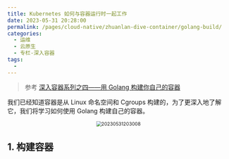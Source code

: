 ```yaml
---
title: Kubernetes 如何与容器运行时一起工作
date: 2023-05-31 20:28:00
permalink: /pages/cloud-native/zhuanlan-dive-container/golang-build/
categories:
  - 运维
  - 云原生
  - 专栏-深入容器
tags:
  - 
---
```


> 参考 [深入容器系列之四——用 Golang 构建你自己的容器](https://zhuanlan.zhihu.com/p/587358696)

我们已经知道容器是从 Linux 命名空间和 Cgroups 构建的，为了更深入地了解它，我们将学习如何使用 Golang 构建自己的容器。

<center><img src="https://notebook-img-1304596351.cos.ap-beijing.myqcloud.com/img/20230531203008.png" alt="20230531203008" style="zoom:75%;" /></center>

## 1. 构建容器
